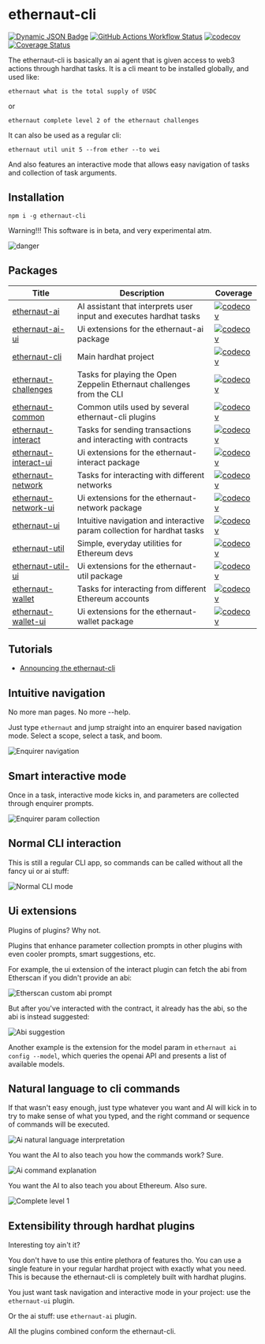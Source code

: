 # ethernaut-cli

[![Dynamic JSON Badge](https://img.shields.io/npm/v/ethernaut-cli.svg)](https://www.npmjs.com/package/ethernaut-cli)
[![GitHub Actions Workflow Status](https://img.shields.io/github/actions/workflow/status/theethernaut/ethernaut-cli/ci.yml)](https://github.com/theethernaut/ethernaut-cli/actions/workflows/ci.yml)
[![codecov](https://codecov.io/github/theethernaut/ethernaut-cli/graph/badge.svg?token=ZBKMD0BTEU)](https://codecov.io/github/theethernaut/ethernaut-cli)
[![Coverage Status](https://coveralls.io/repos/github/theethernaut/ethernaut-cli/badge.svg)](https://coveralls.io/github/theethernaut/ethernaut-cli)

The ethernaut-cli is basically an ai agent that is given access to web3 actions through hardhat tasks. It is a cli meant to be installed globally, and used like:

`ethernaut what is the total supply of USDC`

or

`ethernaut complete level 2 of the ethernaut challenges`

It can also be used as a regular cli:

`ethernaut util unit 5 --from ether --to wei`

And also features an interactive mode that allows easy navigation of tasks and collection of task arguments.

## Installation

`npm i -g ethernaut-cli`

Warning!!! This software is in beta, and very experimental atm.

![danger](https://media.giphy.com/media/X8t6i3zOvLfGw/giphy.gif?cid=790b7611j0imei4nyl4pp57rhrk4bjb60d4z2vwc8suct6i1&ep=v1_gifs_search&rid=giphy.gif&ct=g)

## Packages

| Title                                                                   | Description                                                             | Coverage                                                                                                                                                                                           |
| ----------------------------------------------------------------------- | ----------------------------------------------------------------------- | -------------------------------------------------------------------------------------------------------------------------------------------------------------------------------------------------- |
| [ethernaut-ai](packages/title/README.md#ethernaut-ai)                   | AI assistant that interprets user input and executes hardhat tasks      | [![codecov](https://codecov.io/gh/theethernaut/ethernaut-cli/branch/main/graph/badge.svg?flag=ethernaut-ai)](https://codecov.io/gh/theethernaut/ethernaut-cli?flag=ethernaut-ai)                   |
| [ethernaut-ai-ui](packages/title/README.md#ethernaut-ai-ui)             | Ui extensions for the ethernaut-ai package                              | [![codecov](https://codecov.io/gh/theethernaut/ethernaut-cli/branch/main/graph/badge.svg?flag=ethernaut-ai-ui)](https://codecov.io/gh/theethernaut/ethernaut-cli?flag=ethernaut-ai-ui)             |
| [ethernaut-cli](packages/title/README.md#ethernaut-cli)                 | Main hardhat project                                                    | [![codecov](https://codecov.io/gh/theethernaut/ethernaut-cli/branch/main/graph/badge.svg?flag=ethernaut-cli)](https://codecov.io/gh/theethernaut/ethernaut-cli?flag=ethernaut-cli)                 |
| [ethernaut-challenges](packages/title/README.md#ethernaut-challenges)   | Tasks for playing the Open Zeppelin Ethernaut challenges from the CLI   | [![codecov](https://codecov.io/gh/theethernaut/ethernaut-cli/branch/main/graph/badge.svg?flag=ethernaut-challenges)](https://codecov.io/gh/theethernaut/ethernaut-cli?flag=ethernaut-challenges)   |
| [ethernaut-common](packages/title/README.md#ethernaut-common)           | Common utils used by several ethernaut-cli plugins                      | [![codecov](https://codecov.io/gh/theethernaut/ethernaut-cli/branch/main/graph/badge.svg?flag=ethernaut-common)](https://codecov.io/gh/theethernaut/ethernaut-cli?flag=ethernaut-common)           |
| [ethernaut-interact](packages/title/README.md#ethernaut-interact)       | Tasks for sending transactions and interacting with contracts           | [![codecov](https://codecov.io/gh/theethernaut/ethernaut-cli/branch/main/graph/badge.svg?flag=ethernaut-interact)](https://codecov.io/gh/theethernaut/ethernaut-cli?flag=ethernaut-interact)       |
| [ethernaut-interact-ui](packages/title/README.md#ethernaut-interact-ui) | Ui extensions for the ethernaut-interact package                        | [![codecov](https://codecov.io/gh/theethernaut/ethernaut-cli/branch/main/graph/badge.svg?flag=ethernaut-interact-ui)](https://codecov.io/gh/theethernaut/ethernaut-cli?flag=ethernaut-interact-ui) |
| [ethernaut-network](packages/title/README.md#ethernaut-network)         | Tasks for interacting with different networks                           | [![codecov](https://codecov.io/gh/theethernaut/ethernaut-cli/branch/main/graph/badge.svg?flag=ethernaut-network)](https://codecov.io/gh/theethernaut/ethernaut-cli?flag=ethernaut-network)         |
| [ethernaut-network-ui](packages/title/README.md#ethernaut-network-ui)   | Ui extensions for the ethernaut-network package                         | [![codecov](https://codecov.io/gh/theethernaut/ethernaut-cli/branch/main/graph/badge.svg?flag=ethernaut-network-ui)](https://codecov.io/gh/theethernaut/ethernaut-cli?flag=ethernaut-network-ui)   |
| [ethernaut-ui](packages/title/README.md#ethernaut-ui)                   | Intuitive navigation and interactive param collection for hardhat tasks | [![codecov](https://codecov.io/gh/theethernaut/ethernaut-cli/branch/main/graph/badge.svg?flag=ethernaut-ui)](https://codecov.io/gh/theethernaut/ethernaut-cli?flag=ethernaut-ui)                   |
| [ethernaut-util](packages/title/README.md#ethernaut-util)               | Simple, everyday utilities for Ethereum devs                            | [![codecov](https://codecov.io/gh/theethernaut/ethernaut-cli/branch/main/graph/badge.svg?flag=ethernaut-util)](https://codecov.io/gh/theethernaut/ethernaut-cli?flag=ethernaut-util)               |
| [ethernaut-util-ui](packages/title/README.md#ethernaut-util-ui)         | Ui extensions for the ethernaut-util package                            | [![codecov](https://codecov.io/gh/theethernaut/ethernaut-cli/branch/main/graph/badge.svg?flag=ethernaut-util-ui)](https://codecov.io/gh/theethernaut/ethernaut-cli?flag=ethernaut-util-ui)         |
| [ethernaut-wallet](packages/title/README.md#ethernaut-wallet)           | Tasks for interacting from different Ethereum accounts                  | [![codecov](https://codecov.io/gh/theethernaut/ethernaut-cli/branch/main/graph/badge.svg?flag=ethernaut-wallet)](https://codecov.io/gh/theethernaut/ethernaut-cli?flag=ethernaut-wallet)           |
| [ethernaut-wallet-ui](packages/title/README.md#ethernaut-wallet-ui)     | Ui extensions for the ethernaut-wallet package                          | [![codecov](https://codecov.io/gh/theethernaut/ethernaut-cli/branch/main/graph/badge.svg?flag=ethernaut-wallet-ui)](https://codecov.io/gh/theethernaut/ethernaut-cli?flag=ethernaut-wallet-ui)     |

## Tutorials

- [Announcing the ethernaut-cli](https://mirror.xyz/theethernaut.eth/0HP3L4mWzb4isXYERfsncBQgzT1T99uQTH8tvJvICmE)

## Intuitive navigation

No more man pages. No more --help.

Just type `ethernaut` and jump straight into an enquirer based navigation mode. Select a scope, select a task, and boom.

![Enquirer navigation](demos/nav.gif)

## Smart interactive mode

Once in a task, interactive mode kicks in, and parameters are collected through enquirer prompts.

![Enquirer param collection](demos/interactive.gif)

## Normal CLI interaction

This is still a regular CLI app, so commands can be called without all the fancy ui or ai stuff:

![Normal CLI mode](demos/normal.gif)

## Ui extensions

Plugins of plugins? Why not.

Plugins that enhance parameter collection prompts in other plugins with even cooler prompts, smart suggestions, etc.

For example, the ui extension of the interact plugin can fetch the abi from Etherscan if you didn't provide an abi:

![Etherscan custom abi prompt](demos/custom.gif)

But after you've interacted with the contract, it already has the abi, so the abi is instead suggested:

![Abi suggestion](demos/custom1.gif)

Another example is the extension for the model param in `ethernaut ai config --model`, which queries the openai API and presents a list of available models.

## Natural language to cli commands

If that wasn't easy enough, just type whatever you want and AI will kick in to try to make sense of what you typed, and the right command or sequence of commands will be executed.

![Ai natural language interpretation](demos/interpret.gif)

You want the AI to also teach you how the commands work? Sure.

![Ai command explanation](demos/explain.gif)

You want the AI to also teach you about Ethereum. Also sure.

![Complete level 1](demos/teach.gif)

## Extensibility through hardhat plugins

Interesting toy ain't it?

You don't have to use this entire plethora of features tho. You can use a single feature in your regular hardhat project with exactly what you need. This is because the ethernaut-cli is completely built with hardhat plugins.

You just want task navigation and interactive mode in your project: use the `ethernaut-ui` plugin.

Or the ai stuff: use `ethernaut-ai` plugin.

All the plugins combined conform the ethernaut-cli.
